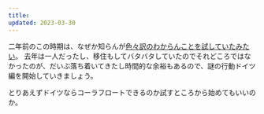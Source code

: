 ```yaml
---
title:
updated: 2023-03-30
---
```



二年前のこの時期は、なぜか知らんが[色々訳のわからんことを試していたみたい](https://sotaro.io/daily/2021-04-12)。
去年は一人だったし、移住もしてバタバタしていたのでそれどころではなかったのが、だいぶ落ち着いてきたし時間的な余裕もあるので、謎の行動ドイツ編を開始していきましょう。

とりあえずドイツならコーラフロートできるのか試すところから始めてもいいのか。
